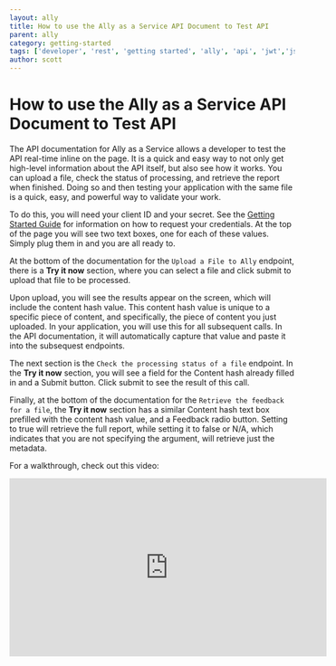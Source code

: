 ```yaml
---
layout: ally
title: How to use the Ally as a Service API Document to Test API
parent: ally
category: getting-started
tags: ['developer', 'rest', 'getting started', 'ally', 'api', 'jwt','json web token']
author: scott
---
```

# How to use the Ally as a Service API Document to Test API

The API documentation for Ally as a Service allows a developer to test the API real-time inline on the page. It is a quick and easy way to not only get high-level information about the API itself, but also see how it works. You can upload a file, check the status of processing, and retrieve the report when finished. Doing so and then testing your application with the same file is a quick, easy, and powerful way to validate your work.

To do this, you will need your client ID and your secret. See the [Getting Started Guide](/ally/gettingstarted.html) for information on how to request your credentials. At the top of the page you will see two text boxes, one for each of these values. Simply plug them in and you are all ready to.

At the bottom of the documentation for the `Upload a File to Ally` endpoint, there is a **Try it now** section, where you can select a file and click submit to upload that file to be processed. 

Upon upload, you will see the results appear on the screen, which will include the content hash value. This content hash value is unique to a specific piece of content, and specifically, the piece of content you just uploaded. In your application, you will use this for all subsequent calls. In the API documentation, it will automatically capture that value and paste it into the subsequest endpoints. 

The next section is the `Check the processing status of a file` endpoint. In the **Try it now** section, you will see a field for the Content hash already filled in and a Submit button. Click submit to see the result of this call.

Finally, at the bottom of the documentation for the `Retrieve the feedback for a file`, the **Try it now** section has a similar Content hash text box prefilled with the content hash value, and a Feedback radio button. Setting to true will retrieve the full report, while setting it to false or N/A, which indicates that you are not specifying the argument, will retrieve just the metadata.

For a walkthrough, check out this video:

<iframe width="560" height="315" src="https://www.youtube.com/embed/mr72Q3eyCwc" frameborder="0" allow="accelerometer; autoplay; encrypted-media; gyroscope; picture-in-picture" allowfullscreen></iframe>
